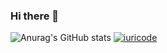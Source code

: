 ### Hi there 👋


![Anurag's GitHub stats](https://github-readme-stats.vercel.app/api?username=Capamara&show_icons=true&theme=radical)
[![iuricode](https://github-readme-stats.vercel.app/api/top-langs/?username=Capamara&hide=html&layout=compact&theme=default)](https://github.com/Capamara/)



<!--
**Capamara/Capamara** is a ✨ _special_ ✨ repository because its `README.md` (this file) appears on your GitHub profile.

Here are some ideas to get you started:

- 🔭 I’m currently working on ...
- 🌱 I’m currently learning ...
- 👯 I’m looking to collaborate on ...
- 🤔 I’m looking for help with ...
- 💬 Ask me about ...
- 📫 How to reach me: ...
- 😄 Pronouns: ...
- ⚡ Fun fact: ...
-->
